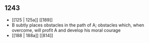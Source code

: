 ## 1243
- [[125 | 125a]] [[189]] 
- B subtly places obstacles in the path of A; obstacles which, when overcome, will profit A and develop his moral courage
- [[188 | 188a]] [[814]] 

